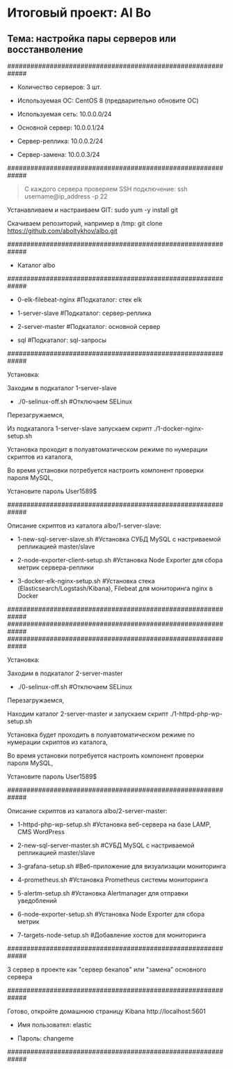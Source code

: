 # Итоговый проект: Al Bo

## Тема: настройка пары серверов или восстанволение

#############################################################

- Количество серверов: 3 шт.

- Используемая ОС: CentOS 8 (предварительно обновите ОС) 

- Используемая сеть: 10.0.0.0/24

- Основной сервер: 10.0.0.1/24

- Сервер-реплика: 10.0.0.2/24

- Сервер-замена: 10.0.0.3/24

#############################################################

>С каждого сервера проверяем SSH подключение: ssh username@ip_address -p 22

Устанавливаем и настраиваем GIT: sudo yum -y install git

Скачиваем репозиторий, например в /tmp: git clone https://github.com/aboltykhov/albo.git

#############################################################

- Каталог albo

#############################################################

- 0-elk-filebeat-nginx			#Подкаталог: стек elk

- 1-server-slave				#Подкаталог: сервер-реплика

- 2-server-master				#Подкаталог: основной сервер

- sql					      		#Подкаталог: sql-запросы 

#############################################################

Установка:

Заходим в подкаталог 1-server-slave

- ./0-selinux-off.sh				#Отключаем SELinux

Перезагружаемся,

Из подкаталога 1-server-slave запускаем скрипт ./1-docker-nginx-setup.sh

Установка проходит в полуавтоматическом режиме по нумерации скриптов из каталога,

Во время установки потребуется настроить компонент проверки пароля MySQL, 

Установите пароль User1589$

#############################################################

Описание скриптов из каталога albo/1-server-slave:

- 1-new-sql-server-slave.sh		#Установка СУБД MySQL c настриваемой репликацией master/slave

- 2-node-exporter-client-setup.sh	#Установка Node Exporter для сбора метрик сервера-реплики

- 3-docker-elk-nginx-setup.sh		#Установка стека (Elasticsearch/Logstash/Kibana), Filebeat для мониторинга nginx в Docker

#############################################################
#############################################################
#############################################################

Установка:

Заходим в подкаталог 2-server-master

- ./0-selinux-off.sh				#Отключаем SELinux

Перезагружаемся,

Находим каталог 2-server-master и запускаем скрипт  ./1-httpd-php-wp-setup.sh

Установка будет проходить в полуавтоматическом режиме по нумерации скриптов из каталога,

Во время установки потребуется настроить компонент проверки пароля MySQL, 

Установите пароль User1589$

#############################################################

Описание скриптов из каталога albo/2-server-master:

- 1-httpd-php-wp-setup.sh		#Установка веб-сервера на базе LAMP, CMS WordPress

- 2-new-sql-server-master.sh		#СУБД MySQL c настриваемой репликацией master/slave

- 3-grafana-setup.sh				#Веб-приложение для визуализации мониторинга

- 4-prometheus.sh				#Установка Prometheus системы мониторинга 

- 5-alertm-setup.sh				#Установка Alertmanager для отправки уведоблений

- 6-node-exporter-setup.sh		#Установка Node Exporter для сбора метрик

- 7-targets-node-setup.sh			#Добавление хостов для мониторинга

#############################################################

3 сервер в проекте как "сервер бекапов" или "замена" основного сервера

#############################################################

Готово, откройте домашнюю страницу Kibana http://localhost:5601

- Имя пользовател: elastic

- Пароль: changeme

#############################################################
